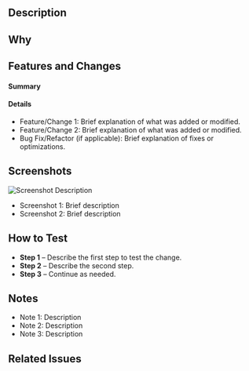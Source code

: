 ## Description  
<!-- Clearly describe what this PR does, including key changes and improvements. Keep it concise but informative. -->  

## Why  
<!-- Explain the reasoning behind this change. What problem does it solve? Why is it necessary? Provide context if needed. -->  

## Features and Changes  

#### Summary  
<!-- Provide a high-level summary of the main changes introduced. -->  

#### Details  
- Feature/Change 1: Brief explanation of what was added or modified.  
- Feature/Change 2: Brief explanation of what was added or modified.  
- Bug Fix/Refactor (if applicable): Brief explanation of fixes or optimizations. 

## Screenshots  
<!-- If applicable, add screenshots or GIFs to showcase the changes. -->  

![Screenshot Description](link_to_image)  

- Screenshot 1: Brief description  
- Screenshot 2: Brief description  

## How to Test  
- **Step 1** – Describe the first step to test the change.  
- **Step 2** – Describe the second step.  
- **Step 3** – Continue as needed.  

## Notes  
<!-- Add any important details such as known limitations, dependencies, or potential side effects. -->  

- Note 1: Description  
- Note 2: Description  
- Note 3: Description  

## Related Issues  
<!-- Link to relevant issues using "Fixes #issue_number" or "Closes #issue_number" if applicable. -->  
